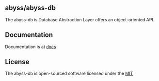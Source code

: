 ## abyss/abyss-db

The abyss-db is Database Abstraction Layer offers an object-oriented API.

## Documentation

Documentation is at [docs](docs/index.md)

## License

The abyss-db is open-sourced software licensed under the [MIT](LICENSE.md)



